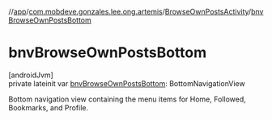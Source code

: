 //[app](../../../index.md)/[com.mobdeve.gonzales.lee.ong.artemis](../index.md)/[BrowseOwnPostsActivity](index.md)/[bnvBrowseOwnPostsBottom](bnv-browse-own-posts-bottom.md)

# bnvBrowseOwnPostsBottom

[androidJvm]\
private lateinit var [bnvBrowseOwnPostsBottom](bnv-browse-own-posts-bottom.md): BottomNavigationView

Bottom navigation view containing the menu items for Home, Followed, Bookmarks, and Profile.

